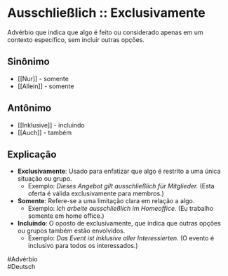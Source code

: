# Ausschließlich :: Exclusivamente
Advérbio que indica que algo é feito ou considerado apenas em um contexto específico, sem incluir outras opções.

## Sinônimo
- [[Nur]] - somente  
- [[Allein]] - somente  

## Antônimo
- [[Inklusive]] - incluindo  
- [[Auch]] - também  

## Explicação
- **Exclusivamente**: Usado para enfatizar que algo é restrito a uma única situação ou grupo.
  - Exemplo: *Dieses Angebot gilt ausschließlich für Mitglieder.* (Esta oferta é válida exclusivamente para membros.)
- **Somente**: Refere-se a uma limitação clara em relação a algo.
  - Exemplo: *Ich arbeite ausschließlich im Homeoffice.* (Eu trabalho somente em home office.)
- **Incluindo**: O oposto de exclusivamente, que indica que outras opções ou grupos também estão envolvidos.
  - Exemplo: *Das Event ist inklusive aller Interessierten.* (O evento é inclusivo para todos os interessados.)

#Advérbio  
#Deutsch
